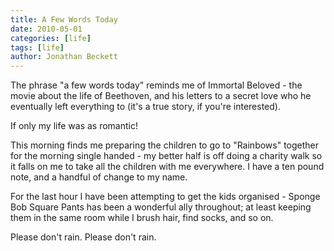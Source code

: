 ```yaml
---
title: A Few Words Today
date: 2010-05-01
categories: [life]
tags: [life]
author: Jonathan Beckett
---
```


The phrase "a few words today" reminds me of Immortal Beloved - the movie about the life of Beethoven, and his letters to a secret love who he eventually left everything to (it's a true story, if you're interested).

If only my life was as romantic!

This morning finds me preparing the children to go to "Rainbows" together for the morning single handed - my better half is off doing a charity walk so it falls on me to take all the children with me everywhere. I have a ten pound note, and a handful of change to my name.

For the last hour I have been attempting to get the kids organised - Sponge Bob Square Pants has been a wonderful ally throughout; at least keeping them in the same room while I brush hair, find socks, and so on.

Please don't rain. Please don't rain.
